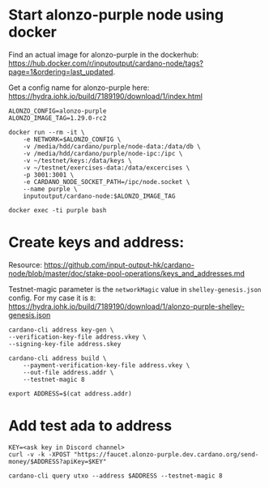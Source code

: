 # Start alonzo-purple node using docker

Find an actual image for alonzo-purple in the dockerhub: https://hub.docker.com/r/inputoutput/cardano-node/tags?page=1&ordering=last_updated.

Get a config name for alonzo-purple here: https://hydra.iohk.io/build/7189190/download/1/index.html

```
ALONZO_CONFIG=alonzo-purple
ALONZO_IMAGE_TAG=1.29.0-rc2

docker run --rm -it \
    -e NETWORK=$ALONZO_CONFIG \
    -v /media/hdd/cardano/purple/node-data:/data/db \
    -v /media/hdd/cardano/purple/node-ipc:/ipc \
    -v ~/testnet/keys:/data/keys \
    -v ~/testnet/exercises-data:/data/excercises \
    -p 3001:3001 \
    -e CARDANO_NODE_SOCKET_PATH=/ipc/node.socket \
    --name purple \
    inputoutput/cardano-node:$ALONZO_IMAGE_TAG

docker exec -ti purple bash
```

# Create keys and address:

Resource: https://github.com/input-output-hk/cardano-node/blob/master/doc/stake-pool-operations/keys_and_addresses.md

Testnet-magic parameter is the `networkMagic` value in `shelley-genesis.json` config. For my case it is `8`: https://hydra.iohk.io/build/7189190/download/1/alonzo-purple-shelley-genesis.json

```
cardano-cli address key-gen \
--verification-key-file address.vkey \
--signing-key-file address.skey

cardano-cli address build \
    --payment-verification-key-file address.vkey \
    --out-file address.addr \
    --testnet-magic 8

export ADDRESS=$(cat address.addr)
```

# Add test ada to address

```
KEY=<ask key in Discord channel>
curl -v -k -XPOST "https://faucet.alonzo-purple.dev.cardano.org/send-money/$ADDRESS?apiKey=$KEY"

cardano-cli query utxo --address $ADDRESS --testnet-magic 8
```